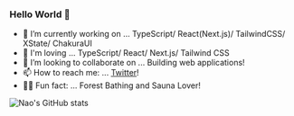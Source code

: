 ### Hello World 👋


- 🔭 I’m currently working on ... TypeScript/ React(Next.js)/ TailwindCSS/ XState/ ChakuraUI  
- 🌱 I'm loving ... TypeScript/ React/ Next.js/ Tailwind CSS 
- 👯 I’m looking to collaborate on ... Building web applications!
- 📫 How to reach me: ... [Twitter](https://twitter.com/NowNewNao)!
- 🧖‍♀️ Fun fact: ... Forest Bathing and Sauna Lover!


![Nao's GitHub stats](https://github-readme-stats.vercel.app/api?username=NowNewNao&count_private=true&show_icons=true)
